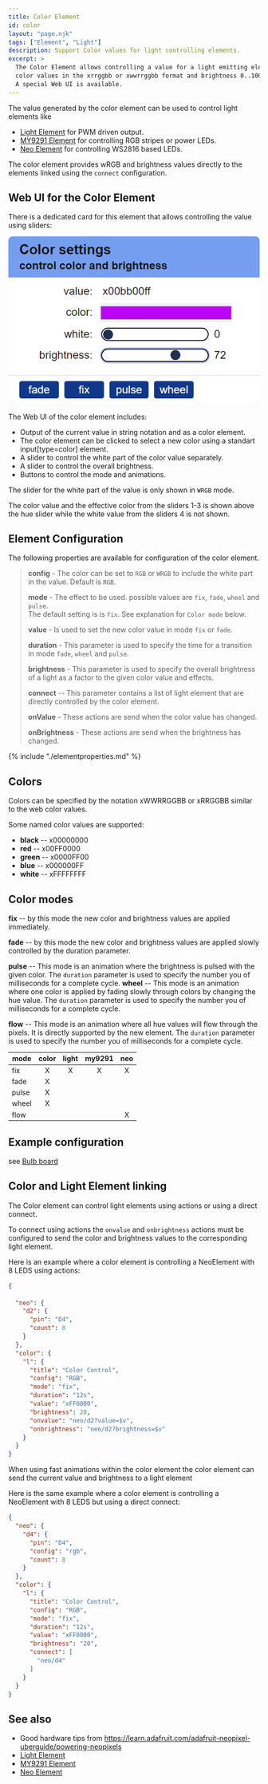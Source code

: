 ```yaml
---
title: Color Element
id: color
layout: "page.njk"
tags: ["Element", "Light"]
description: Support Color values for light controlling elements. 
excerpt: >
  The Color Element allows controlling a value for a light emitting element using the
  color values in the xrrggbb or xwwrrggbb format and brightness 0..100.
  A special Web UI is available.
---
```


The value generated by the color element can be used to control light elements like

* [Light Element](/elements/light.md) for PWM driven output.
* [MY9291 Element](/elements/my9291.md) for controlling RGB stripes or power LEDs.
* [Neo Element](/elements/neo.md) for controlling WS2816 based LEDs.

The color element provides wRGB and brightness values directly to the elements
linked using the `connect` configuration.


## Web UI for the Color Element

There is a dedicated card for this element that allows controlling the value using sliders:

![Color Element Web UI](/elements/colorui.png)

The Web UI of the color element includes:

* Output of the current value in string notation and as a color element.
* The color element can be clicked to select a new color using a standart input[type=color] element.
* A slider to control the white part of the color value separately.
* A slider to control the overall brightness.
* Buttons to control the mode and animations.

The slider for the white part of the value is only shown in `WRGB` mode.

The color value and the effective color from the sliders 1-3 is shown above the hue slider
while the white value from the sliders 4 is not shown.

## Element Configuration

<object data="/element.svg?color" type="image/svg+xml"></object>

The following properties are available for configuration of the color element.

> **config** - The color can be set to `RGB` or `WRGB` to include the white part in the value. Default is `RGB`.
> 
> **mode** - The effect to be used. possible values are `fix`, `fade`, `wheel` and `pulse`.  
> The default setting is is `fix`. See explanation for `Color mode` below.
> 
> **value** - Is used to set the new color value in mode `fix` or `fade`.
> 
> **duration** - This parameter is used to specify the time for a transition in mode `fade`, `wheel` and `pulse`.
> 
> **brightness** - This parameter is used to specify the overall brightness of a light as a factor to the given color value
> and effects.
>
> **connect** -- This parameter contains a list of light element that are directly controlled
> by the color element.
>
> **onValue** - These actions are send when the color value has changed.
> 
> **onBrightness** - These actions are send when the brightness has changed.

<!-- 
TODO:
**useState** - This configuration can be set to true to persist the current color and brightness values in the state memory.
-->

{% include "./elementproperties.md" %}

## Colors

Colors can be specified by the notation xWWRRGGBB or xRRGGBB similar to the web color values.

Some named color values are supported:

* **black** -- x00000000
* **red**   -- x00FF0000
* **green** -- x0000FF00
* **blue**  -- x000000FF
* **white** -- xFFFFFFFF


## Color modes

**fix** -- by this mode the new color and brightness values are applied immediately.

**fade** -- by this mode the new color and brightness values are applied slowly controlled by the duration parameter.

**pulse** --  This mode is an animation where the brightness is pulsed with the given color.
  The `duration` parameter is used to specify the number you of milliseconds for a complete cycle.
**wheel** -- This mode is an animation where one color is applied by fading slowly through colors
by changing the hue value. The `duration` parameter is used to specify the number you of milliseconds for a complete cycle.

**flow** -- This mode is an animation where all hue values will flow through the pixels.
  It is directly supported by the new element. The `duration` parameter is used to specify the number you of milliseconds for a complete cycle.

| mode  | color | light | my9291 |  neo  |
| ----- | :---: | :---: | :----: | :---: |
| fix   |   X   |   X   |   X    |   X   |
| fade  |   X   |       |        |       |
| pulse |   X   |       |        |       |
| wheel |   X   |       |        |       |
| flow  |       |       |        |   X   |


## Example configuration

see [Bulb board](/boards/bulb.md)

## Color and Light Element linking

The Color element can control light elements using actions or using a direct connect.

To connect using actions the `onvalue` and `onbrightness` actions must be configured
to send the color and brightness values to the corresponding light element.

Here is an example where a color element is controlling a NeoElement with 8 LEDS using actions:

``` json
{

  "neo": {
    "d2": {
      "pin": "D4",
      "count": 8
    }
  },
  "color": {
    "l": {
      "title": "Color Control",
      "config": "RGB",
      "mode": "fix",
      "duration": "12s",
      "value": "xFF0000",
      "brightness": 20,
      "onvalue": "neo/d2?value=$v",
      "onbrightness": "neo/d2?brightness=$v"
    }
  }
}
```

When using fast animations within the color element the color element can 
send the current value and brightness to a light element 

Here is the same example where a color element is controlling a NeoElement with 8 LEDS
but using a direct connect:


``` json
{
  "neo": {
    "d4": {
      "pin": "D4",
      "config": "rgb",
      "count": 8
    }
  },
  "color": {
    "l": {
      "title": "Color Control",
      "config": "RGB",
      "mode": "fix",
      "duration": "12s",
      "value": "xFF0000",
      "brightness": "20",
      "connect": [
        "neo/d4"
      ]
    }
  }
}
```

## See also

* Good hardware tips from <https://learn.adafruit.com/adafruit-neopixel-uberguide/powering-neopixels>
* [Light Element](/elements/light.md)
* [MY9291 Element](/elements/my9291.md)
* [Neo Element](/elements/neo.md)
